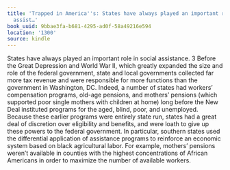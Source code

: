 ```yaml
---
title: 'Trapped in America''s: States have always played an important role in social
  assist…'
book_uuid: 9bbae3fa-b681-4295-ad0f-58a49216e594
location: '1300'
source: kindle
---
```


States have always played an important role in social assistance. 3 Before the Great Depression and World War II, which greatly expanded the size and role of the federal government, state and local governments collected far more tax revenue and were responsible for more functions than the government in Washington, DC. Indeed, a number of states had workers’ compensation programs, old-age pensions, and mothers’ pensions (which supported poor single mothers with children at home) long before the New Deal instituted programs for the aged, blind, poor, and unemployed. Because these earlier programs were entirely state run, states had a great deal of discretion over eligibility and benefits, and were loath to give up these powers to the federal government. In particular, southern states used the differential application of assistance programs to reinforce an economic system based on black agricultural labor. For example, mothers’ pensions weren’t available in counties with the highest concentrations of African Americans in order to maximize the number of available workers.